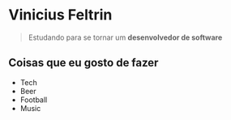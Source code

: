 # Vinicius Feltrin

> Estudando para se tornar um **desenvolvedor de software**

## Coisas que eu gosto de fazer

- Tech
- Beer
- Football
- Music
